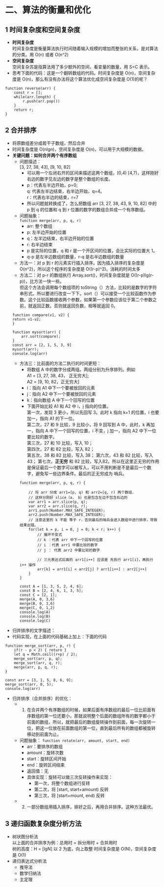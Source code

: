 # 二、算法的衡量和优化
## 1 时间复杂度和空间复杂度
- **时间复杂度**   
时间复杂度是衡量算法执行时间随着输入规模的增加而整张的关系，是对算法的分类。用 O(n) 或者 O(n^2)
- **空间复杂度**  
空间复杂苏是指算法用了多少额外的空间，看变量的数量，用 S=C 表示。
- 思考下面的代码：这是一个翻转数组的代码。时间复杂度是 O(n)，空间复杂度是 O(n)，那么有没有办法将这个算法优化成空间复杂度是 O(1)的呢？
```
function reverse(arr) {
    const r = [];
    while(arr.length) {
        r.push(arr.pop())
    }
    return r;
}
```
## 2 合并排序   
- 将原数组差分成若干子数组，然后合并
- 时间复杂度是 O(nlgn)，空间复杂度是 O(n)，可以用于大规模的数据。
- **关键问题：如何合并两个有序数组**
    - 问题描述：  
    [3, 27, 38, 43], [9, 10, 82]  
        - 可以用一个左闭右开的区间来描述这两个数组，[0,4) [4,7)，这样刚好右边的数字见左边的数字是整个数组的长度。
        - p：代表左半边开始，p=0;   
        q: 代表左半边结束，右半边开始，q=4。  
        r：代表右半边的结束，r=7  
        - 所以问题就转换成了，怎么把数组 arr [3, 27, 38, 43, 9, 10, 82] 中的 p 到 q 的位置和 q 到 r 位置的数字的数组合并成一个有序数组。
    - 问题抽象：  
    `function merge(arr, p, q, r)`  
        - arr: 整个数组
        - p: 左半边开始的位置
        - q：左半边结束，右半边开始的位置
        - r: 右半边结束  
        - p 是实际的位置，q 和 r 是一个开区间的位置，会比实际的位置大 1。
        - q-p 是左半边数组的数量，r-q 是右半边数组的数量
    - 方法一：对 p 到 r 的元素实行插入排序。因为插入排序的复杂度是 O(n^2)，所以这个程序的复杂度是 O((r-p)^2)。消耗的时间太多
    - 方法二：对 p-r 的数组执行 Array.sort()，时间复杂度就是 O((r-p)lg(r-p))，比方法一快一些。  
    但这个方法会调用每个数组项的 toString（）方法，比较的是数字的字符串形式。所以要进行改变一下下。sort（）可以接受一个比较函数作为参数。这个比较函数接收两个参数，如果第一个参数应该位于第二个参数之前，就返回正数，否则就返回负数，相等就返回 0。
    ```
    function compare(v1, v2) {
    return v1-v2;
    }

    function mysort(arr) {
        arr.sort(compare);
    }
    const arr = [2, 1, 5, 3, 9]
    mysort(arr);
    console.log(arr)
    ```
    - 方法三：比前面的方法二执行的时间更短：    
        - 将数组 A 中的数字分成两组。两组分别为升序排列。例如   
        A1 = [3, 27, 38, 43， 正无穷大];  
        A2 = [9, 10, 82，正无穷大]
        - i：指向 A1 中下一个要被放回的元素
        - j：指向 A2 中下一个要被放回的元素
        - k：指向数组 A 中下一个回写的位置
        - 下面开始比较 A1 和 A2 中 i，j 指向的位置。  
        第一次，发现 3 更小，所以先回写 3。此时 k 指向 k+1 的位置，i 也要加一，指向 A1 的下一位。  
        第二次，27 和 9 比较，9 比较小，将 9 回写到 A 中，此时，k 再加一，指向 A 中下一个回写的位置，i 不变，j 加一，指向 A2 中下一位要比较的数字。  
        第三次，27 和 10 比较，写入 10；  
        第四次，27 和 82 比较，写入 82；  
        第五次，38 和 82 比较，写入 38；
        第六次，43 和 82 比较，写入 43；
        第七次，**正无穷** 和 82 比较，写入82。所以在这里正无穷的作用是保证最后一个数字可以被写入，可以不用判断是不是最后一个数字，避免写一些边界条件。最后的正无穷成为 哨兵。
        ```
        function merge(arr, p, q, r) {

            // 将 arr 分成 arr1=[p, q) 和 arr2=[q, r) 两个数组，
            // 这样分刚好 slice（a， b）也是包含左边不包含右边的
            var arr1 = arr.slice(p, q);
            var arr2 = arr.slice(q, r);
            arr1.push(Number.MAX_SAFE_INTEGER);
            arr2.push(Number.MAX_SAFE_INTEGER);
            // 注意这里的 k 不能 等于 r，否则最后的哨兵会进入数组中进行排序，导致结果出错。
            for(let k = p, i = 0, j = 0; k < r; k++) {
                // 循环不变式
                // k ：代表 arr 中下一个回写的位置
                // i ：代表 arr1 中要比较的数字
                // j ： 代表 arr2 中要比较的数字

                // 三元表达式后面的 arr1[i++] 应该是 先执行 arr1[i]，再执行 i++ 操作
                arr[k] = arr1[i] < arr2[j] ? arr1[i++] : arr2[j++]
            }
        }

        const A = [1, 3, 5, 2, 4, 6];
        const B = [2, 4, 6, 1, 3, 5];
        const C = [2, 1];
        merge(A, 0, 3,6)
        merge(B, 0, 3,6)
        merge(C, 0, 1,2)
        console.log(A)
        console.log(B)
        console.log(C)

        ```
- 归并排序的文字描述：
- 代码实现，在上面的代码基础上加上：下面的代码
```
function merge_sort(arr, p, r) {
    if(r - p < 2) { return }
    let q = Math.ceil((r+p) / 2);
    merge_sort(arr, p, q);
    merge_sort(arr, q, r);
    merge(arr, p, q, r);
}

const arr = [3, 1, 5, 8, 6, 9];
merge_sort(arr, 0, 5);
console.log(arr)
```
- 归并排序（合并排序）的优化：  
    - 1. 在合并两个有序数组的时候，如果后面有序数组的最后一位比前面有序数组的第一位还要小，那就说明整个后面的数组所有的数字都小于前面的数组，所以，就把最后的数组旋转操作到前面，每一次旋转一位，把这一位放在前面数组的第一位，直到最后所有的数组都被旋转移动到前面为止。
    - 问题抽象：
    `function rotate(arr, amount, start, end)`  
        - arr：要排序的数组
        - amount：旋转次数
        - start：旋转区间开始
        - end：旋转区间结束
        - 返回值：无
        - 具体实现：旋转可以做三次反转操作来实现：
            - 第一次，将整个数组进行反转
            - 第二次，将 [start, start+amount) 反转
            - 第三次，将 [start+mount, end) 反转
    - 2. 一部分数组用插入排序，排好之后，再用合并排序。这种方法最优。
## 3 递归函数复杂度分析方法
- 树状图分析法  
以上面的合并排序为例：总用时 = 拆分用时 + 合并用时  
树的高度：H = [lgN]   以 2 为底，向上取整
时间复杂度是 O(N)，空间复杂度是 O(1)
- 递归表达式分析法
    - 推导法
    - 数学归纳法
    - 主定理